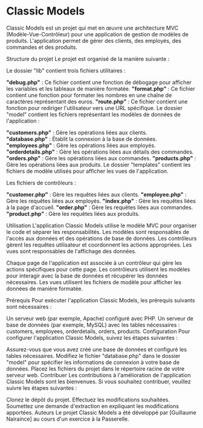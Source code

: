 # Classic Models

Classic Models est un projet qui met en œuvre une architecture MVC (Modèle-Vue-Contrôleur) pour une application de gestion de modèles de produits. L'application permet de gérer des clients, des employés, des commandes et des produits.

Structure du projet
Le projet est organisé de la manière suivante :

Le dossier "lib" contient trois fichiers utilitaires :

__"debug.php"__ : Ce fichier contient une fonction de débogage pour afficher les variables et les tableaux de manière formatée.
__"format.php"__ : Ce fichier contient une fonction pour formater les nombres en une chaîne de caractères représentant des euros.
__"route.php"__ : Ce fichier contient une fonction pour rediriger l'utilisateur vers une URL spécifique.
Le dossier "model" contient les fichiers représentant les modèles de données de l'application :

__"customers.php"__ : Gère les opérations liées aux clients.<br>
__"database.php"__ : Établit la connexion à la base de données.
__"employees.php"__ : Gère les opérations liées aux employés.
__"orderdetails.php"__ : Gère les opérations liées aux détails des commandes.
__"orders.php"__ : Gère les opérations liées aux commandes.
__"products.php"__ : Gère les opérations liées aux produits.
Le dossier "templates" contient les fichiers de modèle utilisés pour afficher les vues de l'application.

Les fichiers de contrôleurs :

__"customer.php"__ : Gère les requêtes liées aux clients.
__"employee.php"__ : Gère les requêtes liées aux employés.
__"index.php"__ : Gère les requêtes liées à la page d'accueil.
__"order.php"__ : Gère les requêtes liées aux commandes.
__"product.php"__ : Gère les requêtes liées aux produits.

Utilisation
L'application Classic Models utilise le modèle MVC pour organiser le code et séparer les responsabilités. Les modèles sont responsables de l'accès aux données et des opérations de base de données. Les contrôleurs gèrent les requêtes utilisateur et coordonnent les actions appropriées. Les vues sont responsables de l'affichage des données.

Chaque page de l'application est associée à un contrôleur qui gère les actions spécifiques pour cette page. Les contrôleurs utilisent les modèles pour interagir avec la base de données et récupérer les données nécessaires. Les vues utilisent les fichiers de modèle pour afficher les données de manière formatée.

Prérequis
Pour exécuter l'application Classic Models, les prérequis suivants sont nécessaires :

Un serveur web (par exemple, Apache) configuré avec PHP.
Un serveur de base de données (par exemple, MySQL) avec les tables nécessaires : customers, employees, orderdetails, orders, products.
Configuration
Pour configurer l'application Classic Models, suivez les étapes suivantes :

Assurez-vous que vous avez créé une base de données et configuré les tables nécessaires.
Modifiez le fichier "database.php" dans le dossier "model" pour spécifier les informations de connexion à votre base de données.
Placez les fichiers du projet dans le répertoire racine de votre serveur web.
Contribuer
Les contributions à l'amélioration de l'application Classic Models sont les bienvenues. Si vous souhaitez contribuer, veuillez suivre les étapes suivantes :

Clonez le dépôt du projet.
Effectuez les modifications souhaitées.
Soumettez une demande d'extraction en expliquant les modifications apportées.
Auteurs
Le projet Classic Models a été développé par [Guillaume Nairaince] au cours d'un exercice à la Passerelle.

